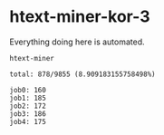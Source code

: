 # htext-miner-kor-3

Everything doing here is automated.

```
htext-miner

total: 878/9855 (8.909183155758498%)

job0: 160
job1: 185
job2: 172
job3: 186
job4: 175
```